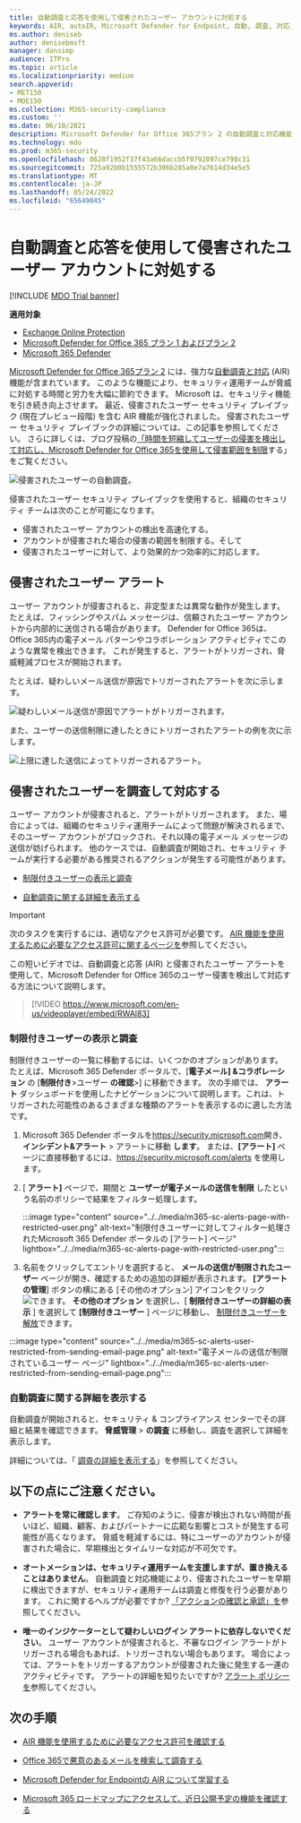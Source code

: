 ```yaml
---
title: 自動調査と応答を使用して侵害されたユーザー アカウントに対処する
keywords: AIR, autoIR, Microsoft Defender for Endpoint, 自動, 調査, 対応, 修復, 脅威, 高度, 脅威, 保護, 侵害されました
ms.author: deniseb
author: denisebmsft
manager: dansimp
audience: ITPro
ms.topic: article
ms.localizationpriority: medium
search.appverid:
- MET150
- MOE150
ms.collection: M365-security-compliance
ms.custom: ''
ms.date: 06/10/2021
description: Microsoft Defender for Office 365プラン 2 の自動調査と対応機能を使用して、侵害されたユーザー アカウントを検出して対処するプロセスを高速化する方法について説明します。
ms.technology: mdo
ms.prod: m365-security
ms.openlocfilehash: 8628f1952f37f43a66daccb5f0792097ce798c31
ms.sourcegitcommit: 725a92b0b1555572b306b285a0e7a7614d34e5e5
ms.translationtype: MT
ms.contentlocale: ja-JP
ms.lasthandoff: 05/24/2022
ms.locfileid: "65649045"
---
```

# <a name="address-compromised-user-accounts-with-automated-investigation-and-response"></a>自動調査と応答を使用して侵害されたユーザー アカウントに対処する

[!INCLUDE [MDO Trial banner](../includes/mdo-trial-banner.md)]

**適用対象**
- [Exchange Online Protection](exchange-online-protection-overview.md)
- [Microsoft Defender for Office 365 プラン 1 およびプラン 2](defender-for-office-365.md)
- [Microsoft 365 Defender](../defender/microsoft-365-defender.md)

[Microsoft Defender for Office 365プラン 2](defender-for-office-365.md#microsoft-defender-for-office-365-plan-1-and-plan-2) には、強力な[自動調査と対応](office-365-air.md) (AIR) 機能が含まれています。 このような機能により、セキュリティ運用チームが脅威に対処する時間と労力を大幅に節約できます。 Microsoft は、セキュリティ機能を引き続き向上させます。 最近、侵害されたユーザー セキュリティ プレイブック (現在プレビュー段階) を含む AIR 機能が強化されました。 侵害されたユーザー セキュリティ プレイブックの詳細については、この記事を参照してください。 さらに詳しくは、ブログ投稿の[「時間を短縮してユーザーの侵害を検出して対応し、Microsoft Defender for Office 365を使用して侵害範囲を制限](https://techcommunity.microsoft.com/t5/Security-Privacy-and-Compliance/Speed-up-time-to-detect-and-respond-to-user-compromise-and-limit/ba-p/977053)する」をご覧ください。

![侵害されたユーザーの自動調査。](/microsoft-365/media/office365atp-compduserinvestigation.jpg)

侵害されたユーザー セキュリティ プレイブックを使用すると、組織のセキュリティ チームは次のことが可能になります。

- 侵害されたユーザー アカウントの検出を高速化する。
- アカウントが侵害された場合の侵害の範囲を制限する。そして
- 侵害されたユーザーに対して、より効果的かつ効率的に対応します。

## <a name="compromised-user-alerts"></a>侵害されたユーザー アラート

ユーザー アカウントが侵害されると、非定型または異常な動作が発生します。 たとえば、フィッシングやスパム メッセージは、信頼されたユーザー アカウントから内部的に送信される場合があります。 Defender for Office 365は、Office 365内の電子メール パターンやコラボレーション アクティビティでこのような異常を検出できます。 これが発生すると、アラートがトリガーされ、脅威軽減プロセスが開始されます。

たとえば、疑わしいメール送信が原因でトリガーされたアラートを次に示します。

![疑わしいメール送信が原因でアラートがトリガーされます。](/microsoft-365/media/office365atp-suspiciousemailsendalert.jpg)

また、ユーザーの送信制限に達したときにトリガーされたアラートの例を次に示します。

![上限に達した送信によってトリガーされるアラート。](/microsoft-365/media/office365atp-sendinglimitreached.jpg)

## <a name="investigate-and-respond-to-a-compromised-user"></a>侵害されたユーザーを調査して対応する

ユーザー アカウントが侵害されると、アラートがトリガーされます。 また、場合によっては、組織のセキュリティ運用チームによって問題が解決されるまで、そのユーザー アカウントがブロックされ、それ以降の電子メール メッセージの送信が妨げられます。 他のケースでは、自動調査が開始され、セキュリティ チームが実行する必要がある推奨されるアクションが発生する可能性があります。

- [制限付きユーザーの表示と調査](#view-and-investigate-restricted-users)

- [自動調査に関する詳細を表示する](#view-details-about-automated-investigations)

> [!IMPORTANT]
> 次のタスクを実行するには、適切なアクセス許可が必要です。 [AIR 機能を使用するために必要なアクセス許可に関するページを](office-365-air.md#required-permissions-to-use-air-capabilities)参照してください。

この短いビデオでは、自動調査と応答 (AIR) と侵害されたユーザー アラートを使用して、Microsoft Defender for Office 365のユーザー侵害を検出して対応する方法について説明します。
> [!VIDEO https://www.microsoft.com/en-us/videoplayer/embed/RWAl83]

### <a name="view-and-investigate-restricted-users"></a>制限付きユーザーの表示と調査

制限付きユーザーの一覧に移動するには、いくつかのオプションがあります。 たとえば、Microsoft 365 Defender ポータルで、[**電子メール] &コラボレーション** の [**制限付き**\>ユーザー **の確認**\>] に移動できます。 次の手順では、 **アラート** ダッシュボードを使用したナビゲーションについて説明します。これは、トリガーされた可能性のあるさまざまな種類のアラートを表示するのに適した方法です。

1. Microsoft 365 Defender ポータルを<https://security.microsoft.com>開き、**インシデント&アラート** \> アラートに移動 **します**。 または、**[アラート]** ページに直接移動するには、<https://security.microsoft.com/alerts> を使用します。

2. [ **アラート]** ページで、期間と **ユーザーが電子メールの送信を制限** したという名前のポリシーで結果をフィルター処理します。

   :::image type="content" source="../../media/m365-sc-alerts-page-with-restricted-user.png" alt-text="制限付きユーザーに対してフィルター処理されたMicrosoft 365 Defender ポータルの [アラート] ページ" lightbox="../../media/m365-sc-alerts-page-with-restricted-user.png":::

3. 名前をクリックしてエントリを選択すると、 **メールの送信が制限されたユーザー** ページが開き、確認するための追加の詳細が表示されます。 **[アラートの管理**] ボタンの横にある [その他のオプション] アイコンをクリック![できます。](../../media/m365-cc-sc-more-actions-icon.png) **その他のオプション** を選択し、[ **制限付きユーザーの詳細の表示** ] を選択して **[制限付きユーザー** ] ページに移動し、 [制限付きユーザーを解放](removing-user-from-restricted-users-portal-after-spam.md)できます。

  :::image type="content" source="../../media/m365-sc-alerts-user-restricted-from-sending-email-page.png" alt-text="電子メールの送信が制限されているユーザー ページ" lightbox="../../media/m365-sc-alerts-user-restricted-from-sending-email-page.png":::

### <a name="view-details-about-automated-investigations"></a>自動調査に関する詳細を表示する

自動調査が開始されると、セキュリティ & コンプライアンス センターでその詳細と結果を確認できます。 **脅威管理** \> **の調査** に移動し、調査を選択して詳細を表示します。

詳細については、「 [調査の詳細を表示する](air-view-investigation-results.md)」を参照してください。

## <a name="keep-the-following-points-in-mind"></a>以下の点にご注意ください。

- **アラートを常に確認します**。 ご存知のように、侵害が検出されない時間が長いほど、組織、顧客、およびパートナーに広範な影響とコストが発生する可能性が高くなります。 脅威を軽減するには、特にユーザーのアカウントが侵害された場合に、早期検出とタイムリーな対応が不可欠です。

- **オートメーションは、セキュリティ運用チームを支援しますが、置き換えることはありません**。 自動調査と対応機能により、侵害されたユーザーを早期に検出できますが、セキュリティ運用チームは調査と修復を行う必要があります。 これに関するヘルプが必要ですか? [「アクションの確認と承認」を](air-review-approve-pending-completed-actions.md)参照してください。

- **唯一のインジケーターとして疑わしいログイン アラートに依存しないでください**。 ユーザー アカウントが侵害されると、不審なログイン アラートがトリガーされる場合もあれば、トリガーされない場合もあります。 場合によっては、アラートをトリガーするアカウントが侵害された後に発生する一連のアクティビティです。 アラートの詳細を知りたいですか? [アラート ポリシーを](../../compliance/alert-policies.md)参照してください。

## <a name="next-steps"></a>次の手順

- [AIR 機能を使用するために必要なアクセス許可を確認する](office-365-air.md#required-permissions-to-use-air-capabilities)

- [Office 365で悪意のあるメールを検索して調査する](investigate-malicious-email-that-was-delivered.md)

- [Microsoft Defender for Endpointの AIR について学習する](/windows/security/threat-protection/microsoft-defender-atp/automated-investigations)

- [Microsoft 365 ロードマップにアクセスして、近日公開予定の機能を確認する](https://www.microsoft.com/microsoft-365/roadmap?filters=)
